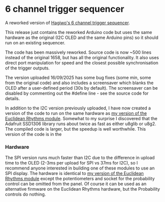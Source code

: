 # 6 channel trigger sequencer
A reworked version of [Hagiwo's 6 channel trigger sequencer](https://note.com/solder_state/n/n17c69afd484d).

This release just contains the reworked Arduino code but uses the same hardware as the original (I2C OLED and the same Arduino pins) so it should run on an existing sequencer.

The code has been massively reworked. Source code is now ~500 lines instead of the original 1658, but has all the original functionality. It also uses direct port manipulation for speed and the closest possible synchronisation of the trigger outputs.

The version uploaded 16/09/2025 has some bug fixes (some min, some from the original code) and also includes a screensaver which blanks the OLED after a user-defined period (30s by default). The screensaver can be disabled by commenting out the #define line - see the source code for details.

In addition to the I2C version previously uploaded, I have now created a version of the code to run on the same hardware as [my version of the Euclidean Rhythms module](https://github.com/clarionut/Euclidean_Rhythms). Somewhat to my surprise I discovered that the Adafruit SSD1306 library runs about twice as fast as either u8glib or u8g2. The compiled code is larger, but the speedup is well worthwhile. This version of the code is in the 

### Hardware
The SPI version runs much faster than I2C due to the difference in upload time to the OLED (2-3ms per upload for SPI vs 37ms for I2C), so I recommend anyone interested in building one of these modules to use an SPI display. The hardware is identical to [my version of the Euclidean Rhythms module](https://github.com/clarionut/Euclidean_Rhythms) except the potentiometers and socket for the probability control can be omitted from the panel. Of course it can be used as an alternative firmware on the Euclidean Rhythms hardware, but the Probability controls do nothing.
